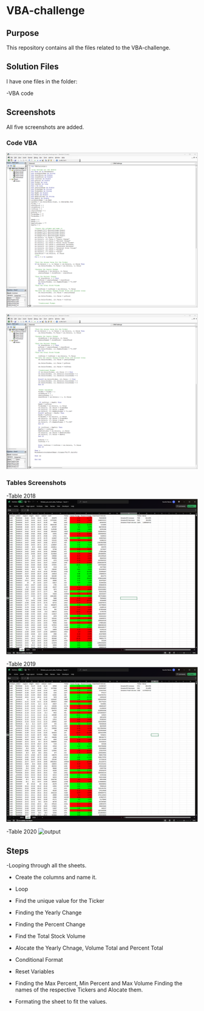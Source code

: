 # VBA-challenge

## Purpose

This repository contains all the files related to the VBA-challenge.

## Solution Files

I have one files in the folder:

-VBA code

## Screenshots


All five screenshots are added.

### Code VBA

![output](Screenshot_Part1.png)

![output](Screenshot_Part2.png)


### Tables Screenshots

-Table 2018
![output](Screenshot_Table_2018.png)


-Table 2019
![output](Screenshot_Table_2019.png)


-Table 2020
![output](Screenshot_Table__2020.png)


## Steps

-Looping through all the sheets.

- Create the columns and name it.

- Loop

- Find the unique value for the Ticker

- Finding the Yearly Change

- Finding the Percent Change

- Find the Total Stock Volume

- Alocate the Yearly Chnage, Volume Total and Percent Total

- Conditional Format

- Reset Variables

- Finding the Max Percent, Min Percent and Max Volume
  Finding the names of the respective Tickers and Alocate them.

- Formating the sheet to fit the values.



